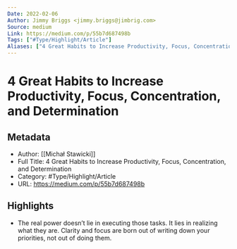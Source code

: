 ```yaml
---
Date: 2022-02-06
Author: Jimmy Briggs <jimmy.briggs@jimbrig.com>
Source: medium
Link: https://medium.com/p/55b7d687498b
Tags: ["#Type/Highlight/Article"]
Aliases: ["4 Great Habits to Increase Productivity, Focus, Concentration, and Determination", "4 Great Habits to Increase Productivity, Focus, Concentration, and Determination"]
---
```

# 4 Great Habits to Increase Productivity, Focus, Concentration, and Determination

## Metadata
- Author: [[Michał Stawicki]]
- Full Title: 4 Great Habits to Increase Productivity, Focus, Concentration, and Determination
- Category: #Type/Highlight/Article
- URL: https://medium.com/p/55b7d687498b

## Highlights
- The real power doesn’t lie in executing those tasks. It lies in realizing what they are. Clarity and focus are born out of writing down your priorities, not out of doing them.
